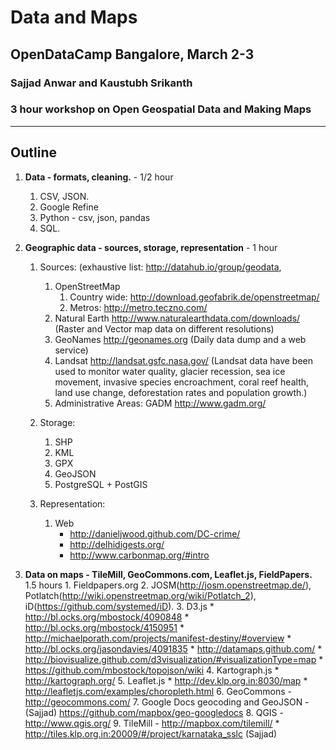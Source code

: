 Data and Maps
===================================
OpenDataCamp Bangalore, March 2-3
-----------------------------------
### Sajjad Anwar and Kaustubh Srikanth ###
### 3 hour workshop on Open Geospatial Data and Making Maps ###

***

Outline
-------

1. **Data -  formats, cleaning.** - 1/2 hour
	1. CSV, JSON.
	2. Google Refine
	3. Python - csv, json, pandas
	4. SQL.

2. **Geographic data - sources, storage, representation** - 1 hour
	1. Sources: (exhaustive list: http://datahub.io/group/geodata, 
		1. OpenStreetMap
			1. Country wide: http://download.geofabrik.de/openstreetmap/
			2. Metros: http://metro.teczno.com/
		4. Natural Earth http://www.naturalearthdata.com/downloads/
		(Raster and Vector map data on different resolutions)
		5. GeoNames http://geonames.org
		(Daily data dump and a web service)
		6. Landsat http://landsat.gsfc.nasa.gov/
		(Landsat data have been used to monitor water quality, glacier recession,      sea ice movement, invasive species encroachment, coral reef health,     land use change, deforestation rates and population growth.)
		7. Administrative Areas: GADM http://www.gadm.org/


	2. Storage:
		1. SHP
		2. KML
		3. GPX
		4. GeoJSON
		5. PostgreSQL + PostGIS

	3. Representation:
		1. Web
			* http://danieljwood.github.com/DC-crime/
			* http://delhidigests.org/
			* http://www.carbonmap.org/#intro

3. **Data on maps - TileMill, GeoCommons.com, Leaflet.js, FieldPapers.** 1.5 hours
       1. Fieldpapers.org
        2. JOSM(http://josm.openstreetmap.de/), Potlatch(http://wiki.openstreetmap.org/wiki/Potlatch_2), iD(https://github.com/systemed/iD).
        3. D3.js
            * http://bl.ocks.org/mbostock/4090848
            * http://bl.ocks.org/mbostock/4150951
            * http://michaelporath.com/projects/manifest-destiny/#overview
            * http://bl.ocks.org/jasondavies/4091835
            * http://datamaps.github.com/
            * http://biovisualize.github.com/d3visualization/#visualizationType=map
            * https://github.com/mbostock/topojson/wiki
        4. Kartograph.js
            * http://kartograph.org/
        5. Leaflet.js
            * http://dev.klp.org.in:8030/map
            * http://leafletjs.com/examples/choropleth.html
        6. GeoCommons - http://geocommons.com/
        7. Google Docs geocoding and GeoJSON - (Sajjad) https://github.com/mapbox/geo-googledocs
        8. QGIS - http://www.qgis.org/
        9. TileMill - http://mapbox.com/tilemill/
			* http://tiles.klp.org.in:20009/#/project/karnataka_sslc (Sajjad)